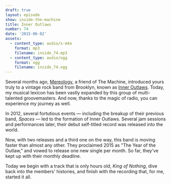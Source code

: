 ```yaml
---
draft: true
layout: episode
show: inside-the-machine
title: Inner Outlaws
number: 74
date: '2015-06-02'
assets:
  - content_type: audio/x-m4a
    format: mp3
    filename: inside_74.mp3
  - content_type: audio/ogg
    format: ogg
    filename: inside_74.ogg
---
```

Several months ago, [Mereology](https://machine.fm/inside/43), a friend of The Machine, introduced yours truly to a vintage rock band from Brooklyn, known as [Inner Outlaws](http://inneroutlaws.com). Today, my musical lexicon has been vastly expanded by this group of multi-talented groovemasters. And now, thanks to the magic of radio, you can experience my journey as well.

In 2012, several fortutious events &mdash; including the breakup of their previous band, *Spaces* &mdash; led to the formation of Inner Outlaws. Several jam sessions and performances later, their debut self-titled record was released into the world.

Now, with two releases and a third one on the way, this band is moving faster than almost any other. They proclaimed 2015 as "The Year of the Outlaw," and vowed to release one new single per month. So far, they've kept up with their monthly deadline.

Today we begin with a track that is only hours old, *King of Nothing*, dive back into the members' histories, and finish with the recording that, for me, started it all.